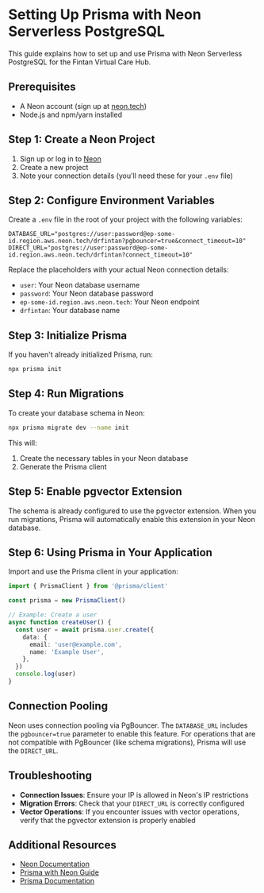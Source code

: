# Setting Up Prisma with Neon Serverless PostgreSQL

This guide explains how to set up and use Prisma with Neon Serverless PostgreSQL for the Fintan Virtual Care Hub.

## Prerequisites

- A Neon account (sign up at [neon.tech](https://neon.tech))
- Node.js and npm/yarn installed

## Step 1: Create a Neon Project

1. Sign up or log in to [Neon](https://console.neon.tech)
2. Create a new project
3. Note your connection details (you'll need these for your `.env` file)

## Step 2: Configure Environment Variables

Create a `.env` file in the root of your project with the following variables:

```
DATABASE_URL="postgres://user:password@ep-some-id.region.aws.neon.tech/drfintan?pgbouncer=true&connect_timeout=10"
DIRECT_URL="postgres://user:password@ep-some-id.region.aws.neon.tech/drfintan?connect_timeout=10"
```

Replace the placeholders with your actual Neon connection details:
- `user`: Your Neon database username
- `password`: Your Neon database password
- `ep-some-id.region.aws.neon.tech`: Your Neon endpoint
- `drfintan`: Your database name

## Step 3: Initialize Prisma

If you haven't already initialized Prisma, run:

```bash
npx prisma init
```

## Step 4: Run Migrations

To create your database schema in Neon:

```bash
npx prisma migrate dev --name init
```

This will:
1. Create the necessary tables in your Neon database
2. Generate the Prisma client

## Step 5: Enable pgvector Extension

The schema is already configured to use the pgvector extension. When you run migrations, Prisma will automatically enable this extension in your Neon database.

## Step 6: Using Prisma in Your Application

Import and use the Prisma client in your application:

```typescript
import { PrismaClient } from '@prisma/client'

const prisma = new PrismaClient()

// Example: Create a user
async function createUser() {
  const user = await prisma.user.create({
    data: {
      email: 'user@example.com',
      name: 'Example User',
    },
  })
  console.log(user)
}
```

## Connection Pooling

Neon uses connection pooling via PgBouncer. The `DATABASE_URL` includes the `pgbouncer=true` parameter to enable this feature. For operations that are not compatible with PgBouncer (like schema migrations), Prisma will use the `DIRECT_URL`.

## Troubleshooting

- **Connection Issues**: Ensure your IP is allowed in Neon's IP restrictions
- **Migration Errors**: Check that your `DIRECT_URL` is correctly configured
- **Vector Operations**: If you encounter issues with vector operations, verify that the pgvector extension is properly enabled

## Additional Resources

- [Neon Documentation](https://neon.tech/docs)
- [Prisma with Neon Guide](https://neon.tech/docs/guides/prisma)
- [Prisma Documentation](https://www.prisma.io/docs)

